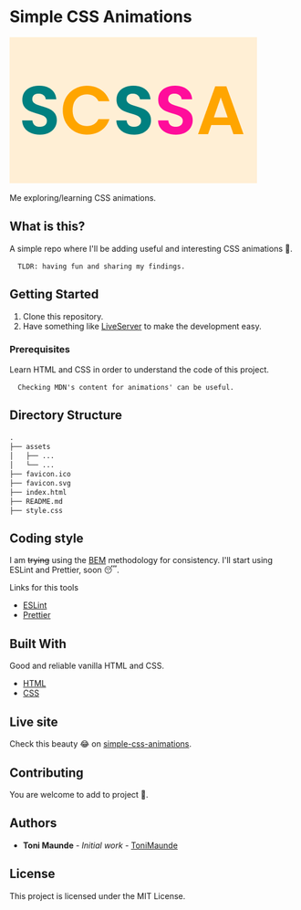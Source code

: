 # Simple CSS Animations

![Janky image I designed on Figma for this project](/assets/scssa.png)

Me exploring/learning CSS animations.

## What is this?
A simple repo where I'll be adding useful and interesting CSS animations 🧐.

```
  TLDR: having fun and sharing my findings.
```

## Getting Started

1. Clone this repository.
2. Have something like [LiveServer](https://marketplace.visualstudio.com/items?itemName=ritwickdey.LiveServer) to make the development easy.

### Prerequisites

Learn HTML and CSS in order to understand the code of this project.

```
  Checking MDN's content for animations' can be useful.
```

## Directory Structure
```
.
├── assets
│   ├── ...
│   └── ...
├── favicon.ico
├── favicon.svg
├── index.html
├── README.md
├── style.css
```

## Coding style

I am ~~trying~~ using the [BEM](http://getbem.com/introduction/) methodology for consistency.
I'll start using ESLint and Prettier, soon 😴.

Links for this tools
* [ESLint](https://eslint.org/)
* [Prettier](https://prettier.io/)

## Built With

Good and reliable vanilla HTML and CSS.
* [HTML](https://developer.mozilla.org/en-US/docs/Web/HTML)
* [CSS](https://developer.mozilla.org/en-US/docs/Web/CSS)


## Live site

Check this beauty 😂 on [simple-css-animations](https://simple-css-animations.vercel.app).

## Contributing

You are welcome to add to project 🙂. 

## Authors

* **Toni Maunde** - *Initial work* - [ToniMaunde](https://github.com/ToniMaunde)

## License

This project is licensed under the MIT License.